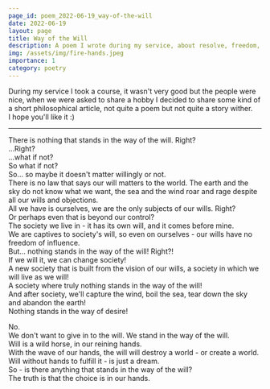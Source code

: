 ```yaml
---
page_id: poem_2022-06-19_way-of-the-will
date: 2022-06-19
layout: page
title: Way of the Will
description: A poem I wrote during my service, about resolve, freedom, wills and hubris.
img: /assets/img/fire-hands.jpeg
importance: 1
category: poetry
---
```


During my service I took a course, it wasn't very good but the people were nice, when we were asked to share a hobby I decided to share some kind of a short philosophical article, not quite a poem but not quite a story wither.  
I hope you'll like it :)

---

There is nothing that stands in the way of the will. Right?  
...Right?  
...what if not?  
So what if not?  
So... so maybe it doesn't matter willingly or not.  
There is no law that says our will matters to the world. The earth and the sky do not know what we want, the sea and the wind roar and rage despite all our wills and objections.  
All we have is ourselves, we are the only subjects of our wills. Right?  
Or perhaps even that is beyond our control?  
The society we live in - it has its own will, and it comes before mine.  
We are captives to society's will, so even on ourselves - our wills have no freedom of influence.  
But... nothing stands in the way of the will! Right?!  
If we will it, we can change society!  
A new society that is built from the vision of our wills, a society in which we will live as we will!  
A society where truly nothing stands in the way of the will!  
And after society, we'll capture the wind, boil the sea, tear down the sky and abandon the earth!  
Nothing stands in the way of desire!

No.  
We don't want to give in to the will. We stand in the way of the will.  
Will is a wild horse, in our reining hands.  
With the wave of our hands, the will will destroy a world - or create a world.  
Will without hands to fulfill it - is just a dream.  
So - is there anything that stands in the way of the will?  
The truth is that the choice is in our hands.
